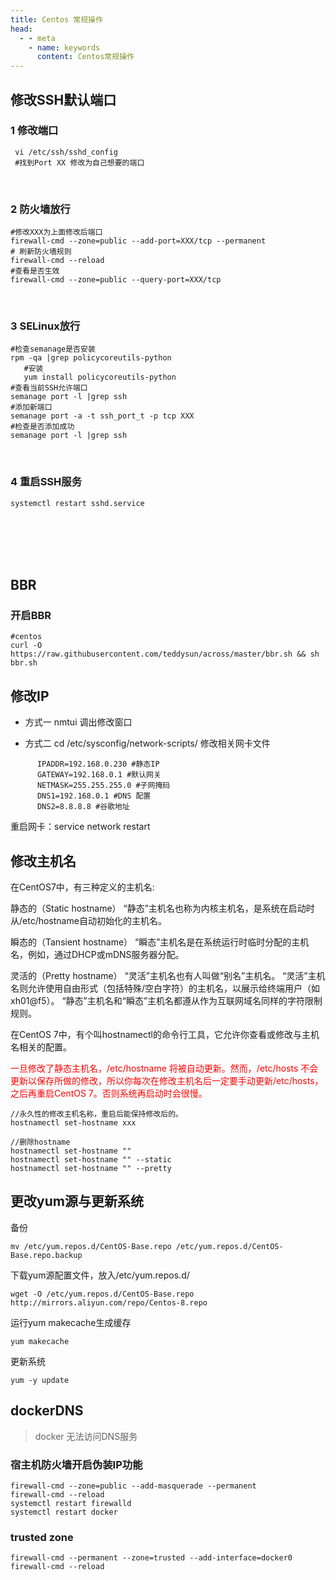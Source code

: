 ```yaml
---
title: Centos 常规操作
head:
  - - meta
    - name: keywords
      content: Centos常规操作
---
```

## 修改SSH默认端口
### 1 修改端口
```
 vi /etc/ssh/sshd_config
 #找到Port XX 修改为自己想要的端口
```

 <br/>  

 ### 2 防火墙放行
 ```
 #修改XXX为上面修改后端口
 firewall-cmd --zone=public --add-port=XXX/tcp --permanent
 # 刷新防火墙规则
 firewall-cmd --reload
 #查看是否生效
 firewall-cmd --zone=public --query-port=XXX/tcp
 ```
 <br/>  

 ### 3 SELinux放行
```
#检查semanage是否安装
rpm -qa |grep policycoreutils-python
   #安装
   yum install policycoreutils-python
#查看当前SSH允许端口
semanage port -l |grep ssh
#添加新端口
semanage port -a -t ssh_port_t -p tcp XXX
#检查是否添加成功
semanage port -l |grep ssh
```
<br/>  

### 4 重启SSH服务
```
systemctl restart sshd.service
```
<br/>
<br/>
<br/>
<br/> 

## BBR
### 开启BBR  
```
#centos
curl -O https://raw.githubusercontent.com/teddysun/across/master/bbr.sh && sh bbr.sh
```

## 修改IP
- 方式一
nmtui 调出修改窗口

- 方式二
cd /etc/sysconfig/network-scripts/
修改相关网卡文件
 ```
       IPADDR=192.168.0.230 #静态IP
       GATEWAY=192.168.0.1 #默认网关
       NETMASK=255.255.255.0 #子网掩码
       DNS1=192.168.0.1 #DNS 配置
       DNS2=8.8.8.8 #谷歌地址
 ```
重启网卡：service network restart       

## 修改主机名
在CentOS7中，有三种定义的主机名:

静态的（Static hostname）
“静态”主机名也称为内核主机名，是系统在启动时从/etc/hostname自动初始化的主机名。

瞬态的（Tansient hostname）
“瞬态”主机名是在系统运行时临时分配的主机名，例如，通过DHCP或mDNS服务器分配。

灵活的（Pretty hostname）
“灵活”主机名也有人叫做“别名”主机名。
“灵活”主机名则允许使用自由形式（包括特殊/空白字符）的主机名，以展示给终端用户（如xh01@f5）。
“静态”主机名和“瞬态”主机名都遵从作为互联网域名同样的字符限制规则。

在CentOS 7中，有个叫hostnamectl的命令行工具，它允许你查看或修改与主机名相关的配置。

<span style="color:red">一旦修改了静态主机名，/etc/hostname 将被自动更新。然而，/etc/hosts 不会更新以保存所做的修改，所以你每次在修改主机名后一定要手动更新/etc/hosts，之后再重启CentOS 7。否则系统再启动时会很慢。</span>

```
//永久性的修改主机名称，重启后能保持修改后的。
hostnamectl set-hostname xxx    

//删除hostname
hostnamectl set-hostname ""
hostnamectl set-hostname "" --static
hostnamectl set-hostname "" --pretty
```
## 更改yum源与更新系统

  备份
```
mv /etc/yum.repos.d/CentOS-Base.repo /etc/yum.repos.d/CentOS-Base.repo.backup
```
 下载yum源配置文件，放入/etc/yum.repos.d/
 ```
 wget -O /etc/yum.repos.d/CentOS-Base.repo http://mirrors.aliyun.com/repo/Centos-8.repo
 ```
 运行yum makecache生成缓存
 ```
 yum makecache
 ```
 更新系统
 ```
 yum -y update
 ```
## dockerDNS
> docker 无法访问DNS服务
### 宿主机防火墙开启伪装IP功能
```
firewall-cmd --zone=public --add-masquerade --permanent
firewall-cmd --reload
systemctl restart firewalld
systemctl restart docker
```
### trusted zone
```
firewall-cmd --permanent --zone=trusted --add-interface=docker0
firewall-cmd --reload
```

